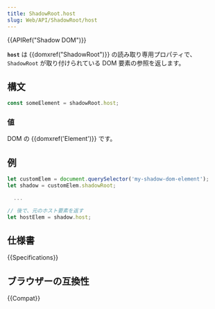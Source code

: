 ```yaml
---
title: ShadowRoot.host
slug: Web/API/ShadowRoot/host
---
```


{{APIRef("Shadow DOM")}}

**`host`** は {{domxref("ShadowRoot")}} の読み取り専用プロパティで、 `ShadowRoot` が取り付けられている DOM 要素の参照を返します。

## 構文

```js
const someElement = shadowRoot.host;
```

### 値

DOM の {{domxref('Element')}} です。

## 例

```js
let customElem = document.querySelector('my-shadow-dom-element');
let shadow = customElem.shadowRoot;

  ...

// 後で、元のホスト要素を返す
let hostElem = shadow.host;
```

## 仕様書

{{Specifications}}

## ブラウザーの互換性

{{Compat}}
